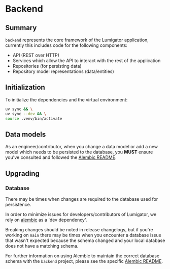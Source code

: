 # Backend

## Summary

`backend` represents  the core framework of the Lumigator application,
currently this includes code for the following components:

* API (REST over HTTP)
* Services which allow the API to interact with the rest of the application
* Repositories (for persisting data)
* Repository model representations (data/entities)

## Initialization

To initialize the dependencies and the virtual environment:

```bash
uv sync && \
uv sync --dev && \
source .venv/bin/activate
```

## Data models

As an engineer/contributor, when you change a data model or add a new model which needs to be persisted to the database,
you **MUST** ensure you've consulted and followed the [Alembic README](.alembic/README.md).

## Upgrading

### Database

There may be times when changes are required to the database used for persistence.

In order to minimize issues for developers/contributors of Lumigator,
we rely on [alembic](https://alembic.sqlalchemy.org/en/latest/) as a 'dev dependency'.

Breaking changes should be noted in release changelogs, but if you're working on `main` there may be times when you
encounter a database issue that wasn't expected because the schema changed and your local database does not have a
matching schema.

For further information on using Alembic to maintain the correct database schema with the `backend` project,
please see the specific [Alembic README](.alembic/README.md).
